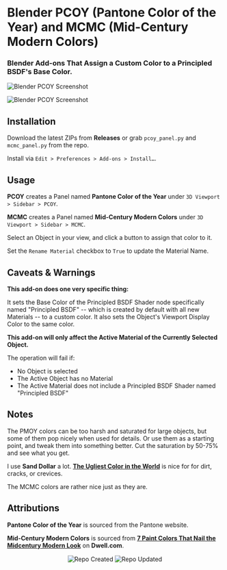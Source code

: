 # Blender PCOY (Pantone Color of the Year) and MCMC (Mid-Century Modern Colors)

### Blender Add-ons That Assign a Custom Color to a Principled BSDF's Base Color.

![Blender PCOY Screenshot](https://github.com/don1138/blender-pcoy/blob/main/blender-pcoy.jpg)

![Blender PCOY Screenshot](https://github.com/don1138/blender-pcoy/blob/main/blender-mcmc.jpg)

## Installation

Download the latest ZIPs from **Releases** or grab ``pcoy_panel.py`` and ``mcmc_panel.py`` from the repo.

Install via ``Edit > Preferences > Add-ons > Install…``.

## Usage

**PCOY** creates a Panel named **Pantone Color of the Year** under ``3D Viewport > Sidebar > PCOY``.

**MCMC** creates a Panel named **Mid-Century Modern Colors** under ``3D Viewport > Sidebar > MCMC``.

Select an Object in your view, and click a button to assign that color to it.

Set the ``Rename Material`` checkbox to ``True`` to update the Material Name.

## Caveats & Warnings

**This add-on does one very specific thing:**

It sets the Base Color of the Principled BSDF Shader node specifically named "Principled BSDF" -- which is created by default with all new Materials -- to a custom color. It also sets the Object's Viewport Display Color to the same color.

**This add-on will only affect the Active Material of the Currently Selected Object.**

The operation will fail if:
- No Object is selected
- The Active Object has no Material
- The Active Material does not include a Principled BSDF Shader named "Principled BSDF"

## Notes

The PMOY colors can be too harsh and saturated for large objects, but some of them pop nicely when used for details. Or use them as a starting point, and tweak them into something better. Cut the saturation by 50-75% and see what you get.

I use **Sand Dollar** a lot. [**The Ugliest Color in the World**](https://www.huffpost.com/entry/ugliest-color-pantone_n_57570df6e4b0ca5c7b504538) is nice for for dirt, cracks, or crevices.

The MCMC colors are rather nice just as they are.

## Attributions

**Pantone Color of the Year** is sourced from the Pantone website.

**Mid-Century Modern Colors** is sourced from [**7 Paint Colors That Nail the Midcentury Modern Look**](https://www.dwell.com/article/best-midcentury-modern-paint-colors-111e82a1) on **Dwell.com**.

<p align="center">
  <img align="center" src="https://badges.pufler.dev/created/don1138/blender-pcoy?style=for-the-badge&colorA=222&colorB=48684b" alt="Repo Created">
  <img align="center" src="https://badges.pufler.dev/updated/don1138/blender-pcoy?style=for-the-badge&colorA=222&colorB=48684b" alt="Repo Updated">
</p>

